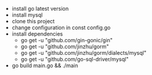 - install go latest version
- install mysql
- clone this project
- change configuration in const config.go
- install dependencies
  - go get -u "github.com/gin-gonic/gin"
  - go get -u "github.com/jinzhu/gorm"
  - go get -u "github.com/jinzhu/gorm/dialects/mysql"
  - go get -u "github.com/go-sql-driver/mysql"
- go build main.go && ./main